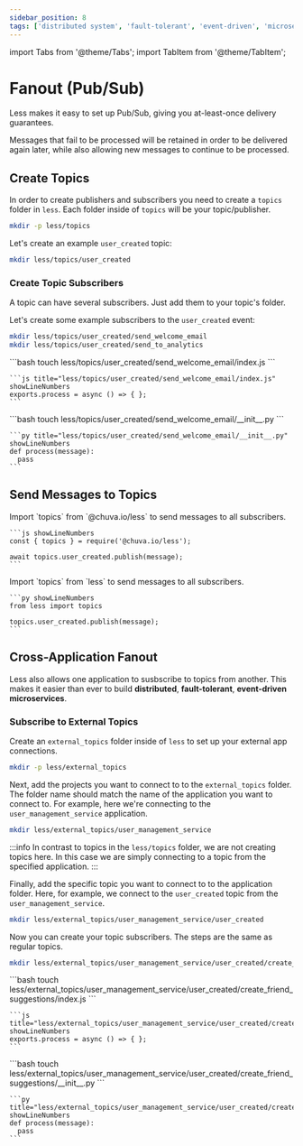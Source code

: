 ```yaml
---
sidebar_position: 8
tags: ['distributed system', 'fault-tolerant', 'event-driven', 'microservice', 'pub/sub', 'topic', 'event', 'queue', 'async', 'publisher', 'subscriber', 'processor']
---
```


import Tabs from '@theme/Tabs';
import TabItem from '@theme/TabItem';

# Fanout (Pub/Sub)

Less makes it easy to set up Pub/Sub, giving you at-least-once delivery guarantees.

Messages that fail to be processed will be retained in order to be delivered again later, while also allowing new messages to continue to be processed.

## Create Topics

In order to create publishers and subscribers you need to create a `topics` folder in `less`. Each folder inside of `topics` will be your topic/publisher.

```bash
mkdir -p less/topics
```

Let's create an example `user_created` topic:
```bash
mkdir less/topics/user_created
```

### Create Topic Subscribers
A topic can have several subscribers. Just add them to your topic's folder.

Let's create some example subscribers to the `user_created` event:
```bash
mkdir less/topics/user_created/send_welcome_email
mkdir less/topics/user_created/send_to_analytics
```

<Tabs groupId="programming-language" queryString="programming-language">
  
  <TabItem value="nodejs" label="Node.js">
    ```bash
    touch less/topics/user_created/send_welcome_email/index.js
    ```
    
    ```js title="less/topics/user_created/send_welcome_email/index.js" showLineNumbers
    exports.process = async () => { };
    ```
  </TabItem>

  <TabItem value="py" label="Python">
    ```bash
    touch less/topics/user_created/send_welcome_email/__init__.py
    ```

    ```py title="less/topics/user_created/send_welcome_email/__init__.py" showLineNumbers
    def process(message):
      pass
    ```
  </TabItem>
  
</Tabs>

## Send Messages to Topics

<Tabs groupId="programming-language" queryString="programming-language">
  
  <TabItem value="nodejs" label="Node.js">
    Import `topics` from `@chuva.io/less` to send messages to all subscribers.

    ```js showLineNumbers
    const { topics } = require('@chuva.io/less');

    await topics.user_created.publish(message);
    ```
  </TabItem>

  <TabItem value="py" label="Python">
    Import `topics` from `less` to send messages to all subscribers.
    
    ```py showLineNumbers
    from less import topics

    topics.user_created.publish(message);
    ```
  </TabItem>
  
</Tabs>



















## Cross-Application Fanout
Less also allows one application to susbscribe to topics from another. This makes it easier than ever to build **distributed**, **fault-tolerant**, **event-driven** **microservices**.

### Subscribe to External Topics
Create an `external_topics` folder inside of `less` to set up your external app connections.

```bash
mkdir -p less/external_topics
```

Next, add the projects you want to connect to to the `external_topics` folder. The folder name should match the name of the application you want to connect to. For example, here we're connecting to the `user_management_service` application.

```bash
mkdir less/external_topics/user_management_service
```

:::info In contrast to topics in the `less/topics` folder, we are not creating topics here. In this case we are simply connecting to a topic from the specified application.
:::

Finally, add the specific topic you want to connect to to the application folder. Here, for example, we connect to the `user_created` topic from the `user_management_service`.

```bash
mkdir less/external_topics/user_management_service/user_created
```

Now you can create your topic subscribers. The steps are the same as regular topics.

```bash
mkdir less/external_topics/user_management_service/user_created/create_friend_suggestions
```

<Tabs groupId="programming-language" queryString="programming-language">
  
  <TabItem value="nodejs" label="Node.js">
    ```bash
    touch less/external_topics/user_management_service/user_created/create_friend_suggestions/index.js
    ```
    
    ```js title="less/external_topics/user_management_service/user_created/create_friend_suggestions/index.js" showLineNumbers
    exports.process = async () => { };
    ```
  </TabItem>

  <TabItem value="py" label="Python">
    ```bash
    touch less/external_topics/user_management_service/user_created/create_friend_suggestions/__init__.py
    ```

    ```py title="less/external_topics/user_management_service/user_created/create_friend_suggestions/__init__.py" showLineNumbers
    def process(message):
      pass
    ```
  </TabItem>
  
</Tabs>
